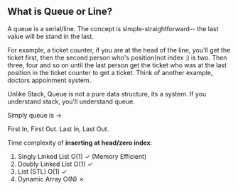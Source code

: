 ## What is Queue or Line?

A queue is a serial/line. The concept is simple-straightforward-- the last value will be stand in the last. 

For example, a ticket counter, if you are at the head of the line, you'll get the ticket first, then the second person who's position(not index :) is two. Then three, four and so on until the last person get the ticket who was at the last position in the ticket counter to get a ticket. Think of another example, doctors appoinment system.

Unlike Stack, Queue is not a pure data structure, its a system. If you understand stack, you'll understand queue.   

Simply queue is ->

First In, First Out.
Last In, Last Out.

Time complexity of **inserting at head/zero index**:
1. Singly Linked List O(1) ✓ (Memory Efficient)
2. Doubly Linked List O(1) ✓
3. List (STL) O(1) ✓
4. Dynamic Array O(N) ✗
   